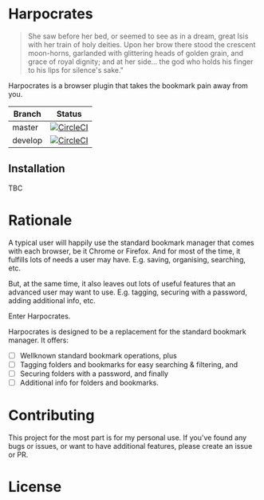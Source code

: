 <!-- omit in toc -->
# Harpocrates

> She saw before her bed, or seemed to see as in a dream, great Isis with her train of holy deities. Upon her brow there stood the crescent moon-horns, garlanded with glittering heads of golden grain, and grace of royal dignity; and at her side... the god who holds his finger to his lips for silence's sake."

Harpocrates is a browser plugin that takes the bookmark pain away from you.

| Branch | Status |
| ---- | ---- |
| master | [![CircleCI](https://circleci.com/gh/aratare-tech/harpocrates/tree/master.svg?style=svg)](https://circleci.com/gh/aratare-tech/harpocrates/tree/master) |
| develop | [![CircleCI](https://circleci.com/gh/aratare-tech/harpocrates/tree/develop.svg?style=svg)](https://circleci.com/gh/aratare-tech/harpocrates/tree/develop) |

## Installation
TBC

# Rationale
A typical user will happily use the standard bookmark manager that comes with each browser, be it Chrome or Firefox. And for most of the time, it fulfills lots of needs a user may have. E.g. saving, organising, searching, etc.

But, at the same time, it also leaves out lots of useful features that an advanced user may want to use. E.g. tagging, securing with a password, adding additional info, etc.

Enter Harpocrates.

Harpocrates is designed to be a replacement for the standard bookmark manager. It offers:
- [ ] Wellknown standard bookmark operations, plus
- [ ] Tagging folders and bookmarks for easy searching & filtering, and
- [ ] Securing folders with a password, and finally
- [ ] Additional info for folders and bookmarks.

# Contributing
This project for the most part is for my personal use. If you've found any bugs or issues, or want to have additional features, please create an issue or PR.

# License
